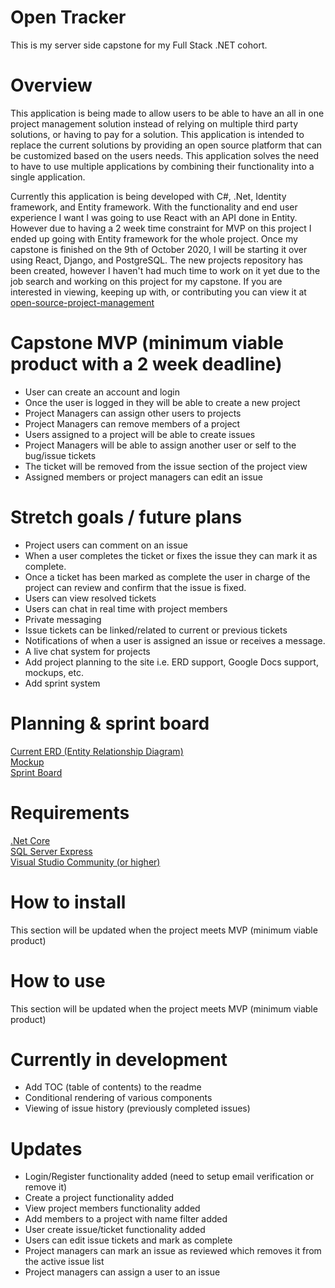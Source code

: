 # Open Tracker
This is my server side capstone for my Full Stack .NET cohort. 

# Overview
This application is being made to allow users to be able to have an all in one project management solution instead of relying on multiple third party solutions, or having to pay for a solution. This application is intended to replace the current solutions by providing an open source platform that can be customized based on the users needs. This application solves the need to have to use multiple applications by combining their functionality into a single application.

Currently this application is being developed with C#, .Net, Identity framework, and Entity framework. With the functionality and end user experience I want I was going to use React with an API done in Entity. However due to having a 2 week time constraint for MVP on this project I ended up going with Entity framework for the whole project. Once my capstone is finished on the 9th of October 2020, I will be starting it over using React, Django, and PostgreSQL. The new projects repository has been created, however I haven't had much time to work on it yet due to the job search and working on this project for my capstone. If you are interested in viewing, keeping up with, or contributing you can view it at [open-source-project-management](https://github.com/mhotchkiss84/open-source-project-management) <br />

# Capstone MVP (minimum viable product with a 2 week deadline)
- User can create an account and login
- Once the user is logged in they will be able to create a new project
- Project Managers can assign other users to projects
- Project Managers can remove members of a project
- Users assigned to a project will be able to create issues
- Project Managers will be able to assign another user or self to the bug/issue tickets
- The ticket will be removed from the issue section of the project view
- Assigned members or project managers can edit an issue

# Stretch goals / future plans
- Project users can comment on an issue
- When a user completes the ticket or fixes the issue they can mark it as complete.
- Once a ticket has been marked as complete the user in charge of the project can review and confirm that the issue is fixed. 
- Users can view resolved tickets
- Users can chat in real time with project members
- Private messaging
- Issue tickets can be linked/related to current or previous tickets
- Notifications  of when a user is assigned an issue or receives a message.
- A live chat system for projects
- Add project planning to the site i.e. ERD support, Google Docs support, mockups, etc. 
- Add sprint system

# Planning & sprint board
[Current ERD (Entity Relationship Diagram)](https://drive.google.com/file/d/1gFTVGgXedhKAeoieMAr1buqYpD_dkQa_/view?usp=sharing) <br />
[Mockup](https://drive.google.com/file/d/1Bgsz_MN2uL5L5baHSSGkJ-zrWxvLzQSu/view?usp=sharing) <br />
[Sprint Board](https://trello.com/b/DCWPUQeD/server-side-capstone) <br />

# Requirements
[.Net Core](https://dotnet.microsoft.com/intro) <br />
[SQL Server Express](https://www.microsoft.com/en-us/sql-server/sql-server-downloads) <br /> 
[Visual Studio Community (or higher)](https://visualstudio.microsoft.com/vs/community/) <br />

# How to install
This section will be updated when the project meets MVP (minimum viable product)

# How to use
This section will be updated when the project meets MVP (minimum viable product)

# Currently in development
- Add TOC (table of contents) to the readme
- Conditional rendering of various components
- Viewing of issue history (previously completed issues)

# Updates
- Login/Register functionality added (need to setup email verification or remove it)
- Create a project functionality added
- View project members functionality added
- Add members to a project with name filter added
- User create issue/ticket functionality added
- Users can edit issue tickets and mark as complete
- Project managers can mark an issue as reviewed which removes it from the active issue list
- Project managers can assign a user to an issue



